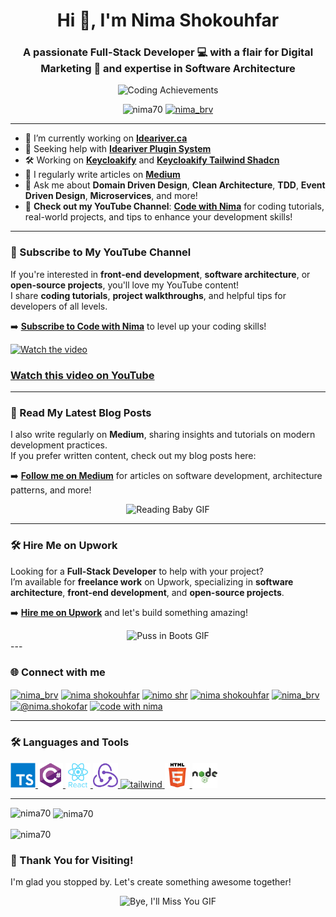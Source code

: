 <h1 align="center">Hi 👋, I'm Nima Shokouhfar</h1>
<h3 align="center">A passionate Full-Stack Developer 💻 with a flair for Digital Marketing 🚀 and expertise in Software Architecture</h3>

<div align="center">
  <img src="https://media.giphy.com/media/LmNwrBhejkK9EFP504/giphy.gif" alt="Coding Achievements" width="300"/>
</div>

<p align="center">
  <img src="https://komarev.com/ghpvc/?username=nima70&label=Profile%20views&color=0e75b6&style=flat" alt="nima70" />
  <a href="https://twitter.com/nima_brv" target="blank"><img src="https://img.shields.io/twitter/follow/nima_brv?logo=twitter&style=for-the-badge" alt="nima_brv" /></a>
</p>

---

- 🔭 I’m currently working on **[Ideariver.ca](https://ideariver.ca/)**  
- 🤝 Seeking help with **[Ideariver Plugin System](https://github.com/nima70/ideariver.core.public.git)**  
- 🛠 Working on **[Keycloakify](https://www.keycloakify.dev/)** and **[Keycloakify Tailwind Shadcn](https://github.com/nima70/keycloakify-tailwind-shadcn)**  
- 📝 I regularly write articles on **[Medium](https://medium.com/@nima.shokofar)**  
- 💬 Ask me about **Domain Driven Design**, **Clean Architecture**, **TDD**, **Event Driven Design**, **Microservices**, and more!  
- 🎥 **Check out my YouTube Channel**: **[Code with Nima](https://www.youtube.com/c/codewithnima)** for coding tutorials, real-world projects, and tips to enhance your development skills!

---

### 🎥 Subscribe to My YouTube Channel
If you're interested in **front-end development**, **software architecture**, or **open-source projects**, you'll love my YouTube content!  
I share **coding tutorials**, **project walkthroughs**, and helpful tips for developers of all levels.

➡️ **[Subscribe to Code with Nima](https://www.youtube.com/c/codewithnima)** to level up your coding skills!

[![Watch the video](https://img.youtube.com/vi/1ji7S394CKA/maxresdefault.jpg)](https://youtu.be/1ji7S394CKA)

### [Watch this video on YouTube](https://youtu.be/1ji7S394CKA)

---

### 📝 Read My Latest Blog Posts
I also write regularly on **Medium**, sharing insights and tutorials on modern development practices.  
If you prefer written content, check out my blog posts here:

➡️ **[Follow me on Medium](https://medium.com/@nima.shokofar)** for articles on software development, architecture patterns, and more!

<div align="center">
  <img src="https://media.giphy.com/media/8dYmJ6Buo3lYY/giphy.gif" alt="Reading Baby GIF" width="480" height="350"/>
</div>

---

### 🛠 Hire Me on Upwork
Looking for a **Full-Stack Developer** to help with your project?  
I’m available for **freelance work** on Upwork, specializing in **software architecture**, **front-end development**, and **open-source projects**.

➡️ **[Hire me on Upwork](https://www.upwork.com/freelancers/nimas12)** and let's build something amazing!
<div align="center">
  <img src="https://media.giphy.com/media/phFcBPTl79FQbEuvQ7/giphy.gif" alt="Puss in Boots GIF" width="800"/>
</div>
---

### 🌐 Connect with me
<p align="left">
  <a href="https://twitter.com/nima_brv" target="blank"><img align="center" src="https://raw.githubusercontent.com/rahuldkjain/github-profile-readme-generator/master/src/images/icons/Social/twitter.svg" alt="nima_brv" height="30" width="40" /></a>
  <a href="https://linkedin.com/in/nima shokouhfar" target="blank"><img align="center" src="https://raw.githubusercontent.com/rahuldkjain/github-profile-readme-generator/master/src/images/icons/Social/linked-in-alt.svg" alt="nima shokouhfar" height="30" width="40" /></a>
  <a href="https://stackoverflow.com/users/nimo shr" target="blank"><img align="center" src="https://raw.githubusercontent.com/rahuldkjain/github-profile-readme-generator/master/src/images/icons/Social/stack-overflow.svg" alt="nimo shr" height="30" width="40" /></a>
  <a href="https://fb.com/nima shokouhfar" target="blank"><img align="center" src="https://raw.githubusercontent.com/rahuldkjain/github-profile-readme-generator/master/src/images/icons/Social/facebook.svg" alt="nima shokouhfar" height="30" width="40" /></a>
  <a href="https://instagram.com/nima_brv" target="blank"><img align="center" src="https://raw.githubusercontent.com/rahuldkjain/github-profile-readme-generator/master/src/images/icons/Social/instagram.svg" alt="nima_brv" height="30" width="40" /></a>
  <a href="https://medium.com/@nima.shokofar" target="blank"><img align="center" src="https://raw.githubusercontent.com/rahuldkjain/github-profile-readme-generator/master/src/images/icons/Social/medium.svg" alt="@nima.shokofar" height="30" width="40" /></a>
  <a href="https://www.youtube.com/c/codewithnima" target="blank"><img align="center" src="https://raw.githubusercontent.com/rahuldkjain/github-profile-readme-generator/master/src/images/icons/Social/youtube.svg" alt="code with nima" height="30" width="40" /></a>
</p>

---

### 🛠️ Languages and Tools
<p align="left">
  <a href="https://www.typescriptlang.org/" target="_blank" rel="noreferrer">
    <img src="https://raw.githubusercontent.com/devicons/devicon/master/icons/typescript/typescript-original.svg" alt="typescript" width="40" height="40"/>
  </a>
  <a href="https://dotnet.microsoft.com/" target="_blank" rel="noreferrer">
    <img src="https://raw.githubusercontent.com/devicons/devicon/master/icons/csharp/csharp-original.svg" alt="csharp" width="40" height="40"/>
  </a>
  <a href="https://reactjs.org/" target="_blank" rel="noreferrer">
    <img src="https://raw.githubusercontent.com/devicons/devicon/master/icons/react/react-original-wordmark.svg" alt="react" width="40" height="40"/>
  </a>
  <a href="https://redux.js.org/" target="_blank" rel="noreferrer">
    <img src="https://raw.githubusercontent.com/devicons/devicon/master/icons/redux/redux-original.svg" alt="redux" width="40" height="40"/>
  </a>
  <a href="https://tailwindcss.com/" target="_blank" rel="noreferrer">
    <img src="https://www.vectorlogo.zone/logos/tailwindcss/tailwindcss-icon.svg" alt="tailwind" width="40" height="40"/>
  </a>
  <a href="https://www.w3.org/html/" target="_blank" rel="noreferrer">
    <img src="https://raw.githubusercontent.com/devicons/devicon/master/icons/html5/html5-original-wordmark.svg" alt="html5" width="40" height="40"/>
  </a>
  <a href="https://nodejs.org" target="_blank" rel="noreferrer">
    <img src="https://raw.githubusercontent.com/devicons/devicon/master/icons/nodejs/nodejs-original-wordmark.svg" alt="nodejs" width="40" height="40"/>
  </a>
</p>


---

<p><img align="left" src="https://github-readme-stats.vercel.app/api/top-langs?username=nima70&show_icons=true&locale=en&layout=compact" alt="nima70" /></p>

<p>&nbsp;<img align="center" src="https://github-readme-stats.vercel.app/api?username=nima70&show_icons=true&locale=en" alt="nima70" /></p>

<p><img align="center" src="https://github-readme-streak-stats.herokuapp.com/?user=nima70&" alt="nima70" /></p>


### 🙏 Thank You for Visiting!
I'm glad you stopped by. Let's create something awesome together!

<div align="center">
  <img src="https://media.giphy.com/media/YqzEeJqBTVomYafzjO/giphy.gif" alt="Bye, I'll Miss You GIF" width="400"/>
</div>

